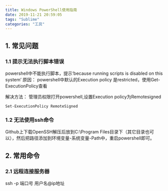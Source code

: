 ```yaml
---
title: Windows PowerShell使用指南
date: 2019-11-21 20:59:05
tags: "Sublime"
categories: "工具"
---
```


## 1. 常见问题
### 1.1 提示无法执行脚本错误

powershell中不能执行脚本，提示‘because running scripts is disabled on this system’
原因：
powershell中默认的Execution policy 是restricted，使用Get-ExecutionPolicy查看

解决方法：
管理员权限打开powershell,设置Execution policy为Remotesigned

``` 
Set-ExecutionPolicy RemoteSigned
```
### 1.2 无法使用ssh命令
Github上下载OpenSSH解压后放到C:\Program Files目录下（其它目录也可以），然后把路径添加到环境变量-系统变量-Path中，重启powershell即可。


## 2. 常用命令
### 2.1 远程连接服务器
ssh -p 端口号 用户名@ip地址
